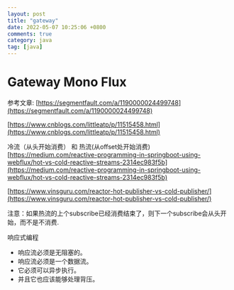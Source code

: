 ```yaml
---
layout: post
title: "gateway"
date: 2022-05-07 10:25:06 +0800
comments: true
category: java
tag: [java]
---
```


# Gateway Mono Flux

参考文章: [https://segmentfault.com/a/1190000024499748](https://segmentfault.com/a/1190000024499748)

[https://www.cnblogs.com/littleatp/p/11515458.html](https://www.cnblogs.com/littleatp/p/11515458.html)

冷流（从头开始消费） 和 热流(从offset处开始消费)  [https://medium.com/reactive-programming-in-springboot-using-webflux/hot-vs-cold-reactive-streams-2314ec983f5b](https://medium.com/reactive-programming-in-springboot-using-webflux/hot-vs-cold-reactive-streams-2314ec983f5b)

[https://www.vinsguru.com/reactor-hot-publisher-vs-cold-publisher/](https://www.vinsguru.com/reactor-hot-publisher-vs-cold-publisher/)



注意：如果热流的上个subscribe已经消费结束了，则下一个subscribe会从头开始，而不是不消费.



响应式编程



- 响应流必须是无阻塞的。
- 响应流必须是一个数据流。
- 它必须可以异步执行。
- 并且它也应该能够处理背压。



